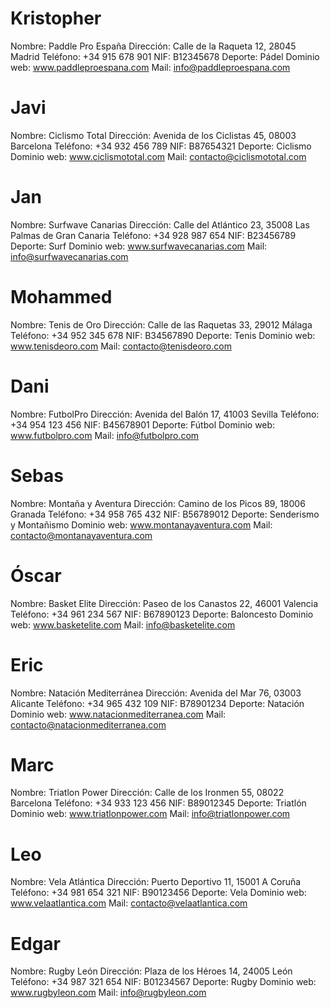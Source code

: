 # Kristopher

Nombre: Paddle Pro España
Dirección: Calle de la Raqueta 12, 28045 Madrid
Teléfono: +34 915 678 901
NIF: B12345678
Deporte: Pádel
Dominio web: www.paddleproespana.com
Mail: info@paddleproespana.com

# Javi 

Nombre: Ciclismo Total
Dirección: Avenida de los Ciclistas 45, 08003 Barcelona
Teléfono: +34 932 456 789
NIF: B87654321
Deporte: Ciclismo
Dominio web: www.ciclismototal.com
Mail: contacto@ciclismototal.com

# Jan

Nombre: Surfwave Canarias
Dirección: Calle del Atlántico 23, 35008 Las Palmas de Gran Canaria
Teléfono: +34 928 987 654
NIF: B23456789
Deporte: Surf
Dominio web: www.surfwavecanarias.com
Mail: info@surfwavecanarias.com

# Mohammed

Nombre: Tenis de Oro
Dirección: Calle de las Raquetas 33, 29012 Málaga
Teléfono: +34 952 345 678
NIF: B34567890
Deporte: Tenis
Dominio web: www.tenisdeoro.com
Mail: contacto@tenisdeoro.com

# Dani

Nombre: FutbolPro
Dirección: Avenida del Balón 17, 41003 Sevilla
Teléfono: +34 954 123 456
NIF: B45678901
Deporte: Fútbol
Dominio web: www.futbolpro.com
Mail: info@futbolpro.com

# Sebas

Nombre: Montaña y Aventura
Dirección: Camino de los Picos 89, 18006 Granada
Teléfono: +34 958 765 432
NIF: B56789012
Deporte: Senderismo y Montañismo
Dominio web: www.montanayaventura.com
Mail: contacto@montanayaventura.com

# Óscar

Nombre: Basket Elite
Dirección: Paseo de los Canastos 22, 46001 Valencia
Teléfono: +34 961 234 567
NIF: B67890123
Deporte: Baloncesto
Dominio web: www.basketelite.com
Mail: info@basketelite.com

# Eric

Nombre: Natación Mediterránea
Dirección: Avenida del Mar 76, 03003 Alicante
Teléfono: +34 965 432 109
NIF: B78901234
Deporte: Natación
Dominio web: www.natacionmediterranea.com
Mail: contacto@natacionmediterranea.com

# Marc

Nombre: Triatlon Power
Dirección: Calle de los Ironmen 55, 08022 Barcelona
Teléfono: +34 933 123 456
NIF: B89012345
Deporte: Triatlón
Dominio web: www.triatlonpower.com
Mail: info@triatlonpower.com

# Leo

Nombre: Vela Atlántica
Dirección: Puerto Deportivo 11, 15001 A Coruña
Teléfono: +34 981 654 321
NIF: B90123456
Deporte: Vela
Dominio web: www.velaatlantica.com
Mail: contacto@velaatlantica.com

# Edgar

Nombre: Rugby León
Dirección: Plaza de los Héroes 14, 24005 León
Teléfono: +34 987 321 654
NIF: B01234567
Deporte: Rugby
Dominio web: www.rugbyleon.com
Mail: info@rugbyleon.com
